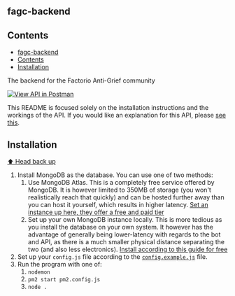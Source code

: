fagc-backend
---

## Contents
- [fagc-backend](#fagc-backend)
- [Contents](#contents)
- [Installation](#installation)

The backend for the Factorio Anti-Grief community

[![View API in Postman](https://run.pstmn.io/button.svg)](https://app.getpostman.com/run-collection/13894069-316d1e66-91a8-4707-bb7f-55fbd956fb89?action=collection%2Ffork&collection-url=entityId%3D13894069-316d1e66-91a8-4707-bb7f-55fbd956fb89%26entityType%3Dcollection%26workspaceId%3D0612efff-f7ea-4c15-89e8-63ef13852eeb)

This README is focused solely on the installation instructions and the workings of the API. If you would like an explanation for this API, please [see this](https://github.com/oof2win2/fagc-discord-bot#readme).

## Installation

[⬆️ Head back up](#contents)

1. Install MongoDB as the database. You can use one of two methods:
   1. Use MongoDB Atlas. This is a completely free service offered by MongoDB. It is however limited to 350MB of storage (you won't realistically reach that quickly) and can be hosted further away than you can host it yourself, which results in higher latency. [Set an instance up here, they offer a free and paid tier](https://www.mongodb.com/basics/mongodb-atlas-tutorial)
   2. Set up your own MongoDB instance locally. This is more tedious as you install the database on your own system. It however has the advantage of generally being lower-latency with regards to the bot and API, as there is a much smaller physical distance separating the two (and also less electronics). [Install according to this guide for free](https://docs.mongodb.com/manual/installation/)
2. Set up your `config.js` file according to the [`config.example.js`](config.example.js) file.
3. Run the program with one of:
   1. `nodemon`
   2. `pm2 start pm2.config.js`
   3. `node .`